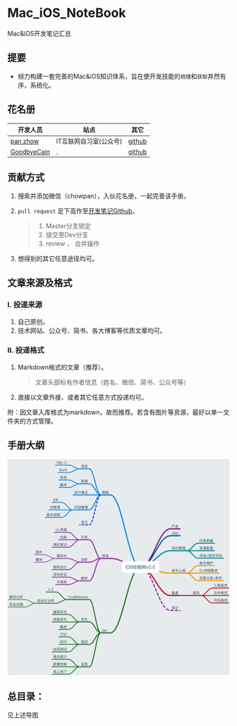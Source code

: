 # Mac_iOS_NoteBook
Mac&amp;iOS开发笔记汇总

## 提要 
* 倾力构建一套完善的Mac&iOS知识体系，旨在使开发技能的`梳理`和`获取`井然有序，系统化。


## 花名册

| 开发人员 | 站点| 其它 |
|--- | --- | --- |
|[pan zhow]()| IT互联网自习室(公众号)| [github](https://github.com/PanZhow) |
| [GoodbyeCain]() | .|[github](https://github.com/GoodbyeCain) |

## 贡献方式

1. 搜索并添加微信（chowpan），入伙花名册，一起完善该手册。
2. `pull request` 足下高作至[开发笔记Github](https://github.com/PanZhow/Mac_iOS_NoteBook)。

	> 1. Master分支锁定
	> 2. 提交至Dev分支
	> 3. review 、 合并操作 
	
3. 想得到的其它任意途径均可。



## 文章来源及格式

### Ⅰ. 投递来源

1. 自己原创。
2. 技术网站、公众号、简书、各大博客等优质文章均可。

### Ⅱ. 投递格式

1. Markdown格式的文章（推荐）。
	
	> 文章头部标有作者信息（姓名、微信、简书、公众号等）
	
2. 直接以文章外接、或者其它任意方式投递均可。

附：因文章入库格式为markdown，故而推荐。若含有图片等资源，最好以单一文件夹的方式管理。
	

## 手册大纲

![note](./main/iOS开发技能v2.0.png)

## 总目录：


见上述导图

